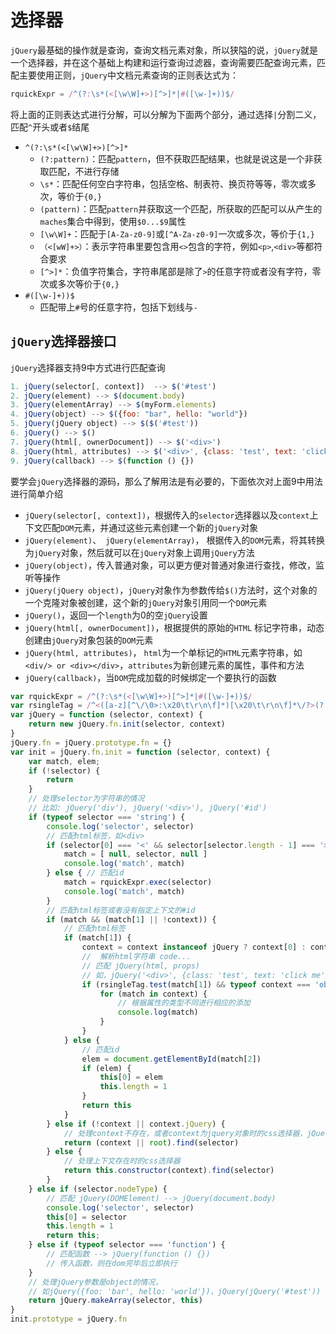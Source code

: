 # 选择器

`jQuery`最基础的操作就是查询，查询文档元素对象，所以狭隘的说，`jQuery`就是一个选择器，并在这个基础上构建和运行查询过滤器，查询需要匹配查询元素，匹配主要使用正则，`jQuery`中文档元素查询的正则表达式为：

```javascript
rquickExpr = /^(?:\s*(<[\w\W]+>)[^>]*|#([\w-]+))$/
```

将上面的正则表达式进行分解，可以分解为下面两个部分，通过选择`|`分割二义，匹配`^`开头或者`$`结尾

- `^(?:\s*(<[\w\W]+>)[^>]*`
  - `(?:pattern)`：匹配`pattern`，但不获取匹配结果，也就是说这是一个非获取匹配，不进行存储
  - `\s*`：匹配任何空白字符串，包括空格、制表符、换页符等等，零次或多次，等价于`{0,}`
  - `(pattern)`：匹配`pattern`并获取这一个匹配，所获取的匹配可以从产生的`maches`集合中得到，使用`$0...$9`属性
  - `[\w\W]+`：匹配于`[A-Za-z0-9]`或`[^A-Za-z0-9]`一次或多次，等价于`{1,}`
  - `（<[wW]+>）`：表示字符串里要包含用`<>`包含的字符，例如`<p>`,`<div>`等都符合要求
  - `[^>]*`：负值字符集合，字符串尾部是除了`>`的任意字符或者没有字符，零次或多次等价于`{0,}`
- `#([\w-]+))$`
  - 匹配带上`#`号的任意字符，包括下划线与`-`

## `jQuery`选择器接口

`jQuery`选择器支持9中方式进行匹配查询

```javascript
1. jQuery(selector[, context])  --> $('#test')
2. jQuery(element) --> $(document.body)
3. jQuery(elementArray) --> $(myForm.elements)
4. jQuery(object) --> $({foo: "bar", hello: "world"})
5. jQuery(jQuery object) --> $($('#test'))
6. jQuery() --> $()
7. jQuery(html[, ownerDocument]) --> $('<div>')
8. jQuery(html, attributes) --> $('<div>', {class: 'test', text: 'click me'})
9. jQuery(callback) --> $(function () {})
```

要学会`jQuery`选择器的源码，那么了解用法是有必要的，下面依次对上面9中用法进行简单介绍

- `jQuery(selector[, context])`，根据传入的`selector`选择器以及`context`上下文匹配`DOM`元素，并通过这些元素创建一个新的`jQuery`对象
- `jQuery(element)`、` jQuery(elementArray)`，  根据传入的`DOM`元素，将其转换为`jQuery`对象，然后就可以在`jQuery`对象上调用`jQuery`方法
- `jQuery(object)`，传入普通对象，可以更方便对普通对象进行查找，修改，监听等操作
- `jQuery(jQuery object)`，`jQuery`对象作为参数传给`$()`方法时，这个对象的一个克隆对象被创建，这个新的`jQuery`对象引用同一个`DOM`元素
- `jQuery()`，返回一个`length`为0的空`jQuery`设置
- `jQuery(html[, ownerDocument])`，根据提供的原始的`HTML` 标记字符串，动态创建由`jQuery`对象包装的`DOM`元素
- `jQuery(html, attributes)`， `html`为一个单标记的`HTML`元素字符串，如`<div/> or <div></div>`，`attributes`为新创建元素的属性，事件和方法
- `jQuery(callback)`，当`DOM`完成加载的时候绑定一个要执行的函数

```javascript
var rquickExpr = /^(?:\s*(<[\w\W]+>)[^>]*|#([\w-]+))$/
var rsingleTag = /^<([a-z][^\/\0>:\x20\t\r\n\f]*)[\x20\t\r\n\f]*\/?>(?:<\/\1>|)$/i
var jQuery = function (selector, context) {
    return new jQuery.fn.init(selector, context)
}
jQuery.fn = jQuery.prototype.fn = {}
var init = jQuery.fn.init = function (selector, context) {
    var match, elem;
    if (!selector) {
        return
    }
    // 处理selector为字符串的情况
    // 比如: jQuery('div'), jQuery('<div>'), jQuery('#id')
    if (typeof selector === 'string') {
        console.log('selector', selector)
        // 匹配html标签，如<div>
        if (selector[0] === '<' && selector[selector.length - 1] === '>' && selector.length >= 3) {
            match = [ null, selector, null ]
            console.log('match', match)
        } else { // 匹配id
            match = rquickExpr.exec(selector)
            console.log('match', match)
        }
        // 匹配html标签或者没有指定上下文的#id
        if (match && (match[1] || !context)) {
            // 匹配html标签
            if (match[1]) {
                context = context instanceof jQuery ? context[0] : context
                //  解析html字符串 code...
                // 匹配 jQuery(html, props) 
                // 如，jQuery('<div>', {class: 'test', text: 'click me'})
                if (rsingleTag.test(match[1]) && typeof context === 'object') { 
                    for (match in context) {
                        // 根据属性的类型不同进行相应的添加
                        console.log(match)
                    }
                }
            } else {
                // 匹配id
                elem = document.getElementById(match[2])
                if (elem) {
                    this[0] = elem
                    this.length = 1
                }
                return this
            }
        } else if (!context || context.jQuery) { 
            // 处理context不存在，或者context为jquery对象时的css选择器，jQuery(expr, $(...))
            return (context || root).find(selector)
        } else {
            // 处理上下文存在时的css选择器
            return this.constructor(context).find(selector) 
        }
    } else if (selector.nodeType) { 
        // 匹配 jQuery(DOMElement) --> jQuery(document.body)
        console.log('selector', selector)
        this[0] = selector
        this.length = 1
        return this;
    } else if (typeof selector === 'function') { 
        // 匹配函数 --> jQuery(function () {})
        // 传入函数，则在dom完毕后立即执行
    }
    // 处理jQuery参数是object的情况，
    // 如jQuery({foo: 'bar', hello: 'world'})，jQuery(jQuery('#test'))
    return jQuery.makeArray(selector, this) 
}
init.prototype = jQuery.fn
```

